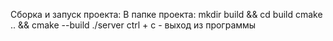 Сборка и запуск проекта:
В папке проекта:
mkdir build && cd build
cmake .. && cmake --build 
./server
ctrl + c - выход из программы